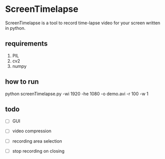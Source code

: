 # ScreenTimelapse
ScreenTimelapse is a tool to record time-lapse video for your screen written in python.

## requirements
1. PIL
2. cv2
3. numpy

## how to run
python screenTimelapse.py -wi 1920 -he 1080 -o demo.avi -r 100 -w 1

## todo
- [ ] GUI
- [ ] video compression
- [ ] recording area selection
- [ ] stop recording on closing


